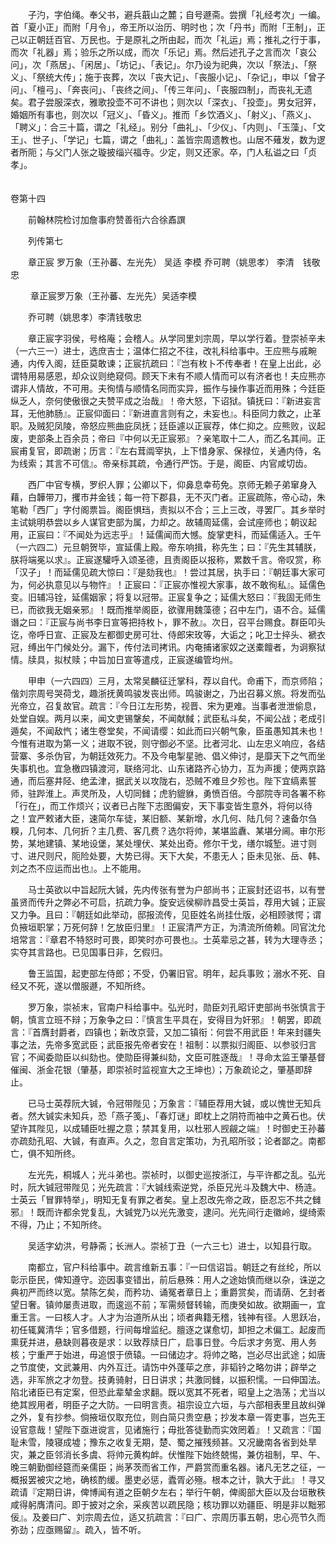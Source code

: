 <!-- { "loadSidebar": true } -->
　　子汋，字伯绳。奉父书，避兵蕺山之麓；自号遯斋。尝撰「礼经考次」一编。首「夏小正」而附「月令」，帝王所以治历、明时也；次「丹书」而附「王制」，正己以正朝廷百官、万民也。于是原礼之所由起，而次「礼运」焉；推礼之行于事，而次「礼器」焉；验乐之所以成，而次「乐记」焉。然后述孔子之言而次「哀公问」，次「燕居」、「闲居」、「坊记」、「表记」。尔乃设为祀典，次以「祭法」、「祭义」、「祭统大传」；施于丧葬，次以「丧大记」、「丧服小记」、「杂记」，申以「曾子问」、「檀弓」、「奔丧问」、「丧终之间」、「传三年问」、「丧服四制」，而丧礼无遗矣。君子尝服深衣，雅歌投壶不可不讲也；则次以「深衣」、「投壶」。男女冠笄，婚姻所有事也，则次以「冠义」、「昏义」。推而「乡饮酒义」、「射义」、「燕义」、「聘义」：合三十篇，谓之「礼经」。别分「曲礼」、「少仪」、「内则」、「玉藻」、「文王」、世子」、「学记」七篇，谓之「曲礼」：盖皆宗周遗教也。山居不薙发，数为逻者所阨；与父门人张之璇披缁兴福寺。少定，则又还家。卒，门人私谥之曰「贞孝」。  
　 

卷第十四

　　前翰林院检讨加詹事府赞善衔六合徐鼒譔

　　列传第七

　　章正宸 罗万象（王孙蕃、左光先） 吴适 李模 乔可聘（姚思孝） 李清　钱敬忠

　　 章正宸罗万象（王孙蕃、左光先）吴适李模

　　乔可聘（姚思孝）李清钱敬忠

　　章正宸字羽侯，号格庵；会稽人。从学同里刘宗周，早以学行着。登崇祯辛未（一六三一）进士，选庶吉士；温体仁招之不往，改礼科给事中。王应熊与戚畹通，内传入阁，廷臣莫敢谏；正宸抗疏曰：『岂有枚卜不传奉者！在皇上出此，必谓特用易感恩，却众议则绝窥伺。顾天下未有不顺人情而可以有济者也！夫应熊亦谓非人情故，不可用。夫徇情与顺情名同而实异，振作与操作事近而用殊；今廷臣纵乏人，奈何使傲很之夫赞平成之治哉』！帝大怒，下诏狱。镇抚曰：『新进妄言耳，无他肺肠』。正宸仰面曰：『新进直言则有之，未妄也』。科臣同力救之，止革职。及贼犯凤陵，帝怒应熊曲庇凤抚；廷臣遽以正宸荐，体仁抑之。应熊败，议起废，吏部条上百余员；帝曰『中何以无正宸邪』？亲笔取十二人，而乙名其间。正宸甫复官，即疏谢；历言：『左右茸阘宰执，上下惜身家、保禄位，关通内侍，名为线索；其言不可信』。帝亲标其疏，令通行严饬。于是，阁臣、内官咸切齿。

　　西厂中官专横，罗织人罪；公卿以下，仰鼻息幸苟免。京师无赖子弟窜身入藉，白韡带刀，攫市井金钱；每一符下郡县，无不灭门者。正宸疏陈，帝心动，朱笔勒「西厂」字付阁票旨。阁臣惧珰，责拟以不合；三上三改，寻罢厂。其乡举时主试姚明恭尝以乡人谋官吏部为属，力却之。故辅周延儒，会试座师也；朝议起用，正宸曰：『不闻处为远志乎』！延儒闻而大憾。旋掌吏科，而延儒适入。壬午（一六四二）元旦朝贺毕，宣延儒上殿。帝东响揖，称先生；曰：『先生其辅朕，朕将端冕以求』。正宸遂驩呼入颂圣德，且责阁臣以报称，累数千言。帝叹赏，称「汉子」！而延儒见疏大惊曰：『是劾我也』！尝过其居，执手曰：『朝廷事大家可为，何必执意见以与物忤』！正宸曰：『正宸亦惟视大家事，故不敢徇私』。延儒色变。旧辅冯铨，延儒姻家；将复以冠带。正宸复争之；延儒大怒曰：『我固无师生已，而欲我无姻亲邪』！既而推举阁臣，欲骤用魏藻德；召中左门，语不合。延儒谮之曰：『正宸与尚书李日宣等把持枚卜，罪不赦』。次日，召平台赐食。群臣叩头讫，帝呼日宣、正宸及左都御史房可壮、侍郎宋玫等，大诟之；叱卫士捽头、褫衣冠，缚出午门候处分。漏下，传付法司拷讯。内奄捕诸家奴之送橐饘者，为诇察狱情。牍具，拟杖赎；中旨加日宣等遣戍，正宸遂编管均州。

　　甲申（一六四四）三月，太常吴麟征迁掌科，荐以自代。命甫下，而京师陷；偕刘宗周号哭荷戈，趣浙抚黄鸣骏发丧出师。鸣骏谢之，乃出召募义旅。将发而弘光帝立，召复故官。疏言：『今日江左形势，视晋、宋为更难。当事者泄泄偷息，处堂自娱。两月以来，闻文吏锡鞶矣，不闻献馘；武臣私斗矣，不闻公战；老成引遁矣，不闻敌忾；诸生卷堂矣，不闻请缨：如此而曰兴朝气象，臣虽愚知其未也！今惟有进取为第一义；进取不锐，则守御必不坚。比者河北、山左忠义响应，各结营寨、多杀伪官，为朝廷效死力。不及今电掣星驰、倡义伸讨，是靡天下之气而坐失事机也。宜急檄四镇渡河，联络河北、山东诸路齐心协力，互为声援；使两京路通，而后塞井陉、绝孟津，据武关以攻陇右，恐贼不难旦夕殄也。陛下宜缟素誓师，驻跸淮上。声灵所及，人切同雠；虎豹貔貅，勇愤百倍。今部院寺司各署不称「行在」，而工作烦兴；议者已占陛下志图偏安，天下事变皆生意外，将何以待之！宜严敕诸大臣，速简尔车徒，某旧额、某新增，水几何、陆几何？速备尔刍糗，几何本、几何折？主几费、客几费？选尔将帅，某堪监纛、某堪分阃。审尔形势，某地建镇、某地设堡，某处埋伏、某处出奇。修尔干戈，缮尔城堑。进寸则寸、进尺则尺，阨险处要，大势已得。天下大矣，不患无人；臣未见张、岳、韩、刘之杰不应运而出也』。上不能用。

　　马士英欲以中旨起阮大铖，先内传张有誉为户部尚书；正宸封还诏书，以有誉虽贤而传升之弊必不可启，抗疏力争。旋安远侯柳祚昌受士英旨，荐用大铖；正宸又力争。且曰：『朝廷如此举动，邸报流传，见臣姓名尚挂仕版，必相顾骇愕；谓负掖垣职掌；万死何辞！乞放臣归里』！正宸清严方正，为清流所倚赖。同官沈允培常言：『章君不特怒时可畏，即笑时亦可畏也』。士英辈忌之甚，转为大理寺丞；实夺其言路也。已见国事日非，乞假归。

　　鲁王监国，起吏部左侍郎；不受，仍署旧官。明年，起兵事败；溺水不死、自经又不死，遂以僧服遯，不知所终。

　　罗万象，崇祯末，官南户科给事中。弘光时，勋臣刘孔昭讦吏部尚书张慎言于朝，慎言立班不辩；万象争之曰：『慎言生平具在，安得目为奸邪』！朝罢，即疏言：『首膺封爵者，四镇也；新改京营，又加二镇衔：何尝不用武臣！年来封疆失事之法，先帝多宽武臣；武臣报先帝者安在！祖制：以票拟归阁臣、以参驳归言官；不闻委勋臣以纠劾也。使勋臣得兼纠劾，文臣可胜逐哉』！寻命太监王肇基督催闽、浙金花银（肇基，即崇祯时监视宣大之王坤也）；万象疏论之，肇基即辞止。

　　已马士英荐阮大铖，令冠带陛见；万象言：『辅臣荐用大铖，或以愧世无知兵者。然大铖实未知兵，恐「燕子笺」、「春灯谜」即枕上之阴符而袖中之黄石也。伏望许其陛见，以成辅臣吐握之意；禁其复用，以杜邪人觊觎之端』！时御史王孙蕃亦疏劾孔昭、大铖，有直声。久之，忽自言定策功，为孔昭所驳；论者鄙之。南都亡，俱不知所终。

　　左光先，桐城人；光斗弟也。崇祯时，以御史巡按浙江，与平许都之乱。弘光时，阮大铖冠带陛见；光先疏言：『大铖线索逆党，杀臣兄光斗及魏大中、杨涟。士英云「冒罪特举」，明知无复有罪之者矣。皇上忍改先帝之政，臣忍忘不共之雠邪』！既而许都余党复乱，大铖党乃以光先激变，逮问。光先间行走徽岭，缇绮索不得，乃止；不知所终。

　　吴适字幼洪，号静斋；长洲人。崇祯丁丑（一六三七）进士，以知县行取。

　　南都立，官户科给事中。疏言维新五事：『一曰信诏旨。朝廷之有丝纶，所以彰示臣民，俾知遵守。迩因事变错出，前后悬殊：用人之途始慎而继以杂，诛逆之典初严而终以宽。禁陈乞矣，而矜功、诵冤者章日上；重爵赏矣，而请荫、乞封者望日奢。镇帅屡责进取，而逡巡不前；军需频督转输，而庚癸如故。欲期画一，宜重王言。一曰核人才。人才为治道所从出；顷者典籍无稽，钱神有径。人思跃冶，初任辄冀清华；官多借题，行间每增监纪。膻逐之谋愈切，卸担之术偏工。起废而熏莸并进，悬缺则暮夜是求：以致荐牍日广，启事日登。今后求才务宽、用人务核；宁重严于始进，毋追恨于偾辕。一曰储边才。将帅之略，岂必尽出武途；如唐之节度使，文武兼用、内外互迁。请饬中外蓬荜之彦，非韬钤之略勿讲；辟举之选，非军旅之才勿登。技勇骑射，日日讲求；共激同雠，以振积懦。一曰伸国法。陷北诸臣已有定案，但恐此辈辇金求翻。既以宽其不死者，昭皇上之浩荡；尤当以绝其觊用者，明臣子之大防。一曰明言责。祖宗设立六垣，与六部相表里且故纠弹之外，复有抄参。倘掖垣仅取充位，则白简只贵空悬；抄发本章一胥吏事，岂先王设官意哉！望陛下亟进谠言，见诸施行；毋批答徒勤而实效罔着』！又疏言：『国耻未雪，陵寝成墟；豫东之收复无期，楚、蜀之摧残频甚。又况畿南各省到处旱灾，兼之臣邻消长多虞、将帅元黄构衅。伏惟陛下始终兢惕，兼仿祖制，早、午、晚三朝勤御经筵而亲儒臣；尚茅茨而省工作，严爵赏而重名器。诸凡无艺之征，一概报罢被灾之地，确核酌缓。墨吏必惩，蠹胥必殛。根本之计，孰大于此』！寻又疏请『定期日讲，俾博闻有道之臣朝夕左右；举行午朝，俾阁部大臣以及台垣散秩咸得躬膺清问。即于披对之余，采疾苦以疏民隐；核功罪以劝疆臣、明是非以黜邪佞』。及姜曰广、刘宗周去位，适又抗疏言：『曰广、宗周历事五朝，忠心亮节久而弥劲；应亟赐留』。疏入，皆不听。

